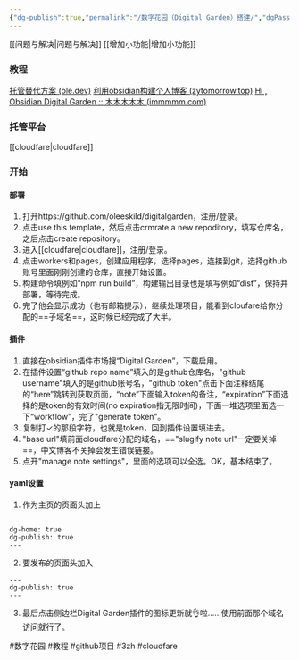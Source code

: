 ```yaml
---
{"dg-publish":true,"permalink":"/数字花园（Digital Garden）搭建/","dgPassFrontmatter":true,"noteIcon":""}
---
```


[[问题与解决\|问题与解决]]
[[增加小功能\|增加小功能]]
### 教程
[托管替代方案 (ole.dev)](https://dg-docs.ole.dev/advanced/hosting-alternatives/)
[利用obsidian构建个人博客 (zytomorrow.top)](https://zytomorrow.top/%E6%8A%80%E6%9C%AF%E6%8A%98%E8%85%BE/%E5%88%A9%E7%94%A8obsidian%E6%9E%84%E5%BB%BA%E4%B8%AA%E4%BA%BA%E5%8D%9A%E5%AE%A2/#github)
[Hi , Obsidian Digital Garden :: 木木木木木 (immmmm.com)](https://immmmm.com/hi-obsidian-digital-garden/)
### 托管平台
[[cloudfare\|cloudfare]]

### 开始
#### 部署
1. 打开https://github.com/oleeskild/digitalgarden，注册/登录。
2. 点击use this template，然后点击crmrate a new repoditory，填写仓库名，之后点击create repository。
3. 进入[[cloudfare\|cloudfare]]，注册/登录。
4. 点击workers和pages，创建应用程序，选择pages，连接到git，选择github账号里面刚刚创建的仓库，直接开始设置。
5. 构建命令填例如“npm run build”，构建输出目录也是填写例如“dist”，保持并部署，等待完成。
6. 完了他会显示成功（也有邮箱提示），继续处理项目，能看到cloufare给你分配的==子域名==，这时候已经完成了大半。

#### 插件
1. 直接在obsidian插件市场搜“Digital Garden”，下载启用。
2. 在插件设置“github repo name”填入的是github仓库名，"github username"填入的是github账号名，"github token"点击下面注释结尾的“here”跳转到获取页面，“note”下面输入token的备注，“expiration”下面选择的是token的有效时间(no expiration指无限时间)，下面一堆选项里面选一下“workflow”，完了"generate token"。
3. 复制打✓的那段字符，也就是token，回到插件设置填进去。
4. "base url"填前面cloudfare分配的域名，=="slugify note url"一定要关掉==，中文博客不关掉会发生错误链接。
5. 点开"manage note settings"，里面的选项可以全选。OK，基本结束了。

#### yaml设置
1. 作为主页的页面头加上
```
---
dg-home: true
dg-publish: true
---
```
2. 要发布的页面头加入
```
---
dg-publish: true
---
```
3. 最后点击侧边栏Digital Garden插件的图标更新就👌啦……使用前面那个域名访问就行了。



#数字花园 #教程 #github项目 #3zh #cloudfare 